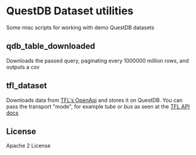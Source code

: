 # QuestDB Dataset utilities

Some misc scripts for working with demo QuestDB datasets

## qdb_table_downloaded

Downloads the passed query, paginating every 1000000 million rows, and outputs a csv

## tfl_dataset

Downloads data from [TFL's OpenApi](https://api-portal.tfl.gov.uk/api-details#api=Mode&operation=Mode_Arrivals) and stores it on QuestDB. You can pass the transport "mode", for example _tube_ or _bus_ as seen at the [TFL API docs](https://api-portal.tfl.gov.uk/api-details#api=Line&operation=Line_MetaModes)

## License 
Apache 2 License